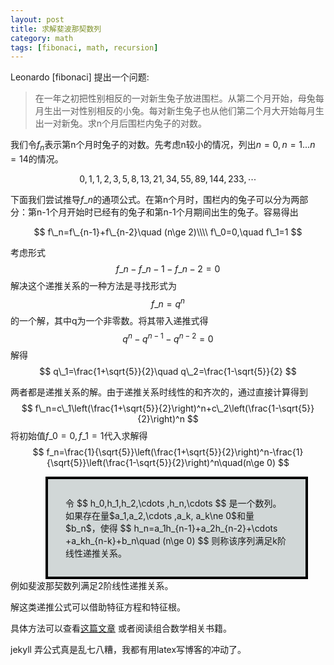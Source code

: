 ```yaml
---
layout: post
title: 求解斐波那契数列
category: math
tags: [fibonaci, math, recursion]
---
```


Leonardo [fibonaci] 提出一个问题:

> 在一年之初把性别相反的一对新生兔子放进围栏。从第二个月开始，母兔每月生出一对性别相反的小兔。每对新生兔子也从他们第二个月大开始每月生出一对新兔。求n个月后围栏内兔子的对数。

我们令$f_n$表示第n个月时兔子的对数。先考虑n较小的情况，列出$n=0,n=1...n=14$的情况。

$$
0,1,1,2,3,5,8,13,21,34,55,89,144,233,\cdots
$$

下面我们尝试推导$f\_n$的通项公式。在第n个月时，围栏内的兔子可以分为两部分：第n-1个月开始时已经有的兔子和第n-1个月期间出生的兔子。容易得出

$$
f\_n=f\_{n-1}+f\_{n-2}\quad (n\ge 2)\\\\
f\_0=0,\quad f\_1=1
$$

考虑形式
$$
f\_n-f\_{n-1}-f\_{n-2}=0
$$
解决这个递推关系的一种方法是寻找形式为
$$
f\_n=q^n
$$
的一个解，其中q为一个非零数。将其带入递推式得
$$
q^n-q^{n-1}-q^{n-2}=0
$$
解得
$$
q\_1=\frac{1+\sqrt{5}}{2}\quad q\_2=\frac{1-\sqrt{5}}{2}
$$

两者都是递推关系的解。由于递推关系时线性的和齐次的，通过直接计算得到
$$
f\_n=c\_1\left(\frac{1+\sqrt{5}}{2}\right)^n+c\_2\left(\frac{1-\sqrt{5}}{2}\right)^n
$$
将初始值$f\_0=0,f\_1=1$代入求解得
$$
f_n=\frac{1}{\sqrt{5}}\left(\frac{1+\sqrt{5}}{2}\right)^n-\frac{1}{\sqrt{5}}\left(\frac{1-\sqrt{5}}{2}\right)^n\quad(n\ge 0)
$$

<div style="background-color:#D1D7D7; margin-left:4em; margin-right:2em; padding:2em; border:4px #000000 solid">
令
$$
h_0,h_1,h_2,\cdots ,h_n,\cdots
$$
是一个数列。如果存在量$a_1,a_2,\cdots ,a_k, a_k\ne 0$和量$b_n$，使得
$$
h_n=a_1h_{n-1}+a_2h_{n-2}+\cdots +a_kh_{n-k}+b_n\quad (n\ge 0)
$$
则称该序列满足k阶线性递推关系。
</div>
例如斐波那契数列满足2阶线性递推关系。

解这类递推公式可以借助特征方程和特征根。

具体方法可以查看[这篇文章](/DL/ho1.pdf) 或者阅读组合数学相关书籍。

jekyll 弄公式真是乱七八糟，我都有用latex写博客的冲动了。


